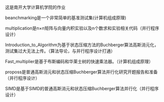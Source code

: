 这是南开大学计算机学院的作业

beanchmarking是一个非常简单的基准测试集(计算机组成原理)

multiplication是n×n矩阵与向量内积实验以及n个数求和实验相关代码（并行程序设计）

Introduction_to_Algorithm为基于状态压缩方法的Buchberger算法高斯消元化，测试集过大无法上传。（算法导论，与并行程序设计打通）

Fast_multiplier是基于布斯编码和华莱士树的快速乘法器。（计算机组成原理）

proposs是普通高斯消元和状态压缩Buchberger算法并行化研究开题报告和准备（并行程序设计）

SIMD是基于SIMD的普通高斯消元和状态压缩Buchberger算法并行化（并行程序设计）
